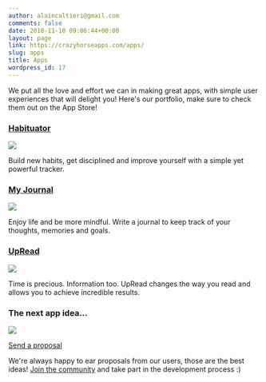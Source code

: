 ```yaml
---
author: alaincaltieri@gmail.com
comments: false
date: 2018-11-10 09:06:44+00:00
layout: page
link: https://crazyhorseapps.com/apps/
slug: apps
title: Apps
wordpress_id: 17
---
```





We put all the love and effort we can in making great apps, with simple user experiences that will delight you! Here's our portfolio, make sure to check them out on the App Store!













### [Habituator](https://habituator.app/)





![](https://crazyhorseapps.com/wp-content/uploads/2024/01/Icon-–-3-150x150.png)






[](https://itunes.apple.com/us/app/keynote/id1440005368?mt=8)








Build new habits, get disciplined and improve yourself with a simple yet powerful tracker. 













### [My Journal](https://crazyhorseapps.com/apps/my-journal/)





[![](https://crazyhorseapps.com/wp-content/uploads/2019/02/RoundedIcon-150x150.png)](https://crazyhorseapps.com/apps/my-journal/)






[](https://itunes.apple.com/us/app/keynote/id1447344390?mt=8)








Enjoy life and be more mindful. Write a journal to keep track of your thoughts, memories and goals. 



















### [UpRead](https://crazyhorseapps.com/apps/upread/)





[![](https://crazyhorseapps.com/wp-content/uploads/2019/11/UpRead_icon-150x150.png)](https://crazyhorseapps.com/apps/upread)






[](https://itunes.apple.com/us/app/keynote/id1454094961?mt=8)








Time is precious. Information too. UpRead changes the way you read and allows you to achieve incredible results.













### The next app idea...





![](https://crazyhorseapps.com/wp-content/uploads/2019/05/icon_more-150x150.png)





[Send a proposal](https://desk.zoho.com/portal/crazyhorseapps/community/crazy-horse-apps)







We're always happy to ear proposals from our users, those are the best ideas! [Join the community](https://desk.zoho.com/portal/crazyhorseapps/community/crazy-horse-apps) and take part in the development process :)









